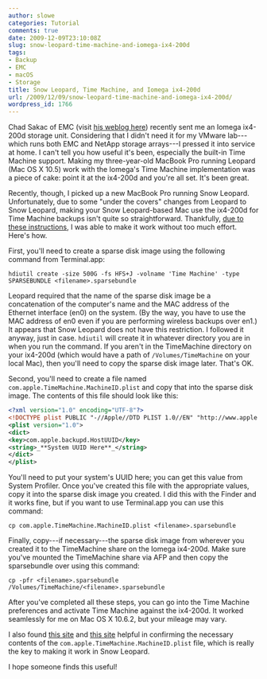 ```yaml
---
author: slowe
categories: Tutorial
comments: true
date: 2009-12-09T23:10:08Z
slug: snow-leopard-time-machine-and-iomega-ix4-200d
tags:
- Backup
- EMC
- macOS
- Storage
title: Snow Leopard, Time Machine, and Iomega ix4-200d
url: /2009/12/09/snow-leopard-time-machine-and-iomega-ix4-200d/
wordpress_id: 1766
---
```


Chad Sakac of EMC (visit [his weblog here](http://virtualgeek.typepad.com/)) recently sent me an Iomega ix4-200d storage unit. Considering that I didn't need it for my VMware lab---which runs both EMC and NetApp storage arrays---I pressed it into service at home. I can't tell you how useful it's been, especially the built-in Time Machine support. Making my three-year-old MacBook Pro running Leopard (Mac OS X 10.5) work with the Iomega's Time Machine implementation was a piece of cake: point it at the ix4-200d and you're all set. It's been great.

Recently, though, I picked up a new MacBook Pro running Snow Leopard. Unfortunately, due to some "under the covers" changes from Leopard to Snow Leopard, making your Snow Leopard-based Mac use the ix4-200d for Time Machine backups isn't quite so straightforward. Thankfully, [due to these instructions](http://www.insanelymac.com/forum/index.php?showtopic=184462), I was able to make it work without too much effort. Here's how.

First, you'll need to create a sparse disk image using the following command from Terminal.app:

	hdiutil create -size 500G -fs HFS+J -volname 'Time Machine' -type SPARSEBUNDLE <filename>.sparsebundle

Leopard required that the name of the sparse disk image be a concatenation of the computer's name and the MAC address of the Ethernet interface (en0) on the system. (By the way, you have to use the MAC address of en0 even if you are performing wireless backups over en1.) It appears that Snow Leopard does not have this restriction. I followed it anyway, just in case. `hdiutil` will create it in whatever directory you are in when you run the command. If you aren't in the TimeMachine directory on your ix4-200d (which would have a path of `/Volumes/TimeMachine` on your local Mac), then you'll need to copy the sparse disk image later. That's OK.

Second, you'll need to create a file named `com.apple.TimeMachine.MachineID.plist` and copy that into the sparse disk image. The contents of this file should look like this:

```xml
<?xml version="1.0" encoding="UTF-8"?>  
<!DOCTYPE plist PUBLIC "-//Apple//DTD PLIST 1.0//EN" "http://www.apple.com/DTDs/PropertyList-1.0.dtd">  
<plist version="1.0">  
<dict>  
<key>com.apple.backupd.HostUUID</key>  
<string>_**System UUID Here**_</string>  
</dict>  
</plist>
```

You'll need to put your system's UUID here; you can get this value from System Profiler. Once you've created this file with the appropriate values, copy it into the sparse disk image you created. I did this with the Finder and it works fine, but if you want to use Terminal.app you can use this command:

	cp com.apple.TimeMachine.MachineID.plist <filename>.sparsebundle

Finally, copy---if necessary---the sparse disk image from wherever you created it to the TimeMachine share on the Iomega ix4-200d. Make sure you've mounted the TimeMachine share via AFP and then copy the sparsebundle over using this command:

	cp -pfr <filename>.sparsebundle /Volumes/TimeMachine/<filename>.sparsebundle

After you've completed all these steps, you can go into the Time Machine preferences and activate Time Machine against the ix4-200d. It worked seamlessly for me on Mac OS X 10.6.2, but your mileage may vary.

I also found [this site](http://sputteringdigitized.blogspot.com/2009/09/snow-leopard-and-time-machine-over-nfs.html) and [this site](http://www.markdeepwell.com/2009/11/using-ubuntu-for-time-machine-in-snow-leopard/) helpful in confirming the necessary contents of the `com.apple.TimeMachine.MachineID.plist` file, which is really the key to making it work in Snow Leopard.

I hope someone finds this useful!
